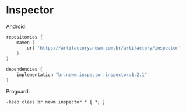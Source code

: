 # Inspector

Android:

```gradle
repositories {
    maven {
        url 'https://artifactory.newm.com.br/artifactory/inspector'
    }
}

dependencies {
    implementation "br.newm.inspector:inspector:1.2.1"
}
```

Proguard:
```
-keep class br.newm.inspector.* { *; }
```
